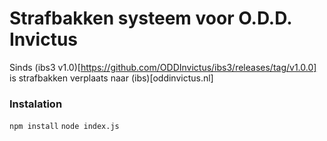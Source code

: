 # Strafbakken systeem voor O.D.D. Invictus

Sinds (ibs3 v1.0)[https://github.com/ODDInvictus/ibs3/releases/tag/v1.0.0] is strafbakken verplaats naar (ibs)[oddinvictus.nl]

### Instalation

```npm install```
```node index.js```
